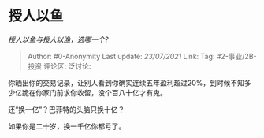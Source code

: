 # 授人以鱼
*授人以鱼与授人以渔，选哪一个?*

> Author: #0-Anonymity
> Last update: *23/07/2021*
> Link:
> Tag: #2-事业/2B-投资
> 评论区:
> 泛讨论:

你晒出你的交易记录，让别人看到你确实连续五年盈利超过20%，到时候不知多少亿跪在你家门前求你收留，没个百八十亿才有鬼。

还“换一亿”？巴菲特的头脑只换十亿？

如果你是二十岁，换一千亿你都亏了。
